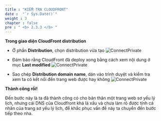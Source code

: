 ```yaml
---
title : "KIỂM TRA CLOUDFRONT"
date :  "`r Sys.Date()`" 
weight : 3 
chapter : false
pre : " <b> 2.3.3 </b> "
---
```


**Trong giao diện CloudFront distribution**

- Ở phần **Distribution**, chọn distribution vừa tạo
![ConnectPrivate](/01AWSWorkShop/images/check-cloufront1.jpg)

- Đảm bảo rằng CloudFront đã deploy xong bằng cách xem nội dung ở mục **Last modified**
![ConnectPrivate](/01AWSWorkShop/images/check-cloufront2.jpg)

- Sao chép **Distribution domain name**, dán vào trình duyệt và kiểm tra xem ta có kết nối đến trang web được hay không
![ConnectPrivate](/01AWSWorkShop/images/check-cloufront3.jpg)

**Thành công rồi!**  

Đến bước này là ta đã thành công có cho bản thân một trang web sơ yếu lý lịch, nhưng cái DNS của Cloudfront khá là xấu và chưa làm rõ được tính cá nhân của trang sơ yếu lý lịch, để khắc phục vấn đề này ta chuyển đến bước tiếp theo nha.

